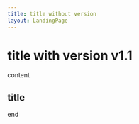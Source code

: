 ```yaml
---
title: title without version
layout: LandingPage 
---
```


title with version v1.1
================

content

## title

end
